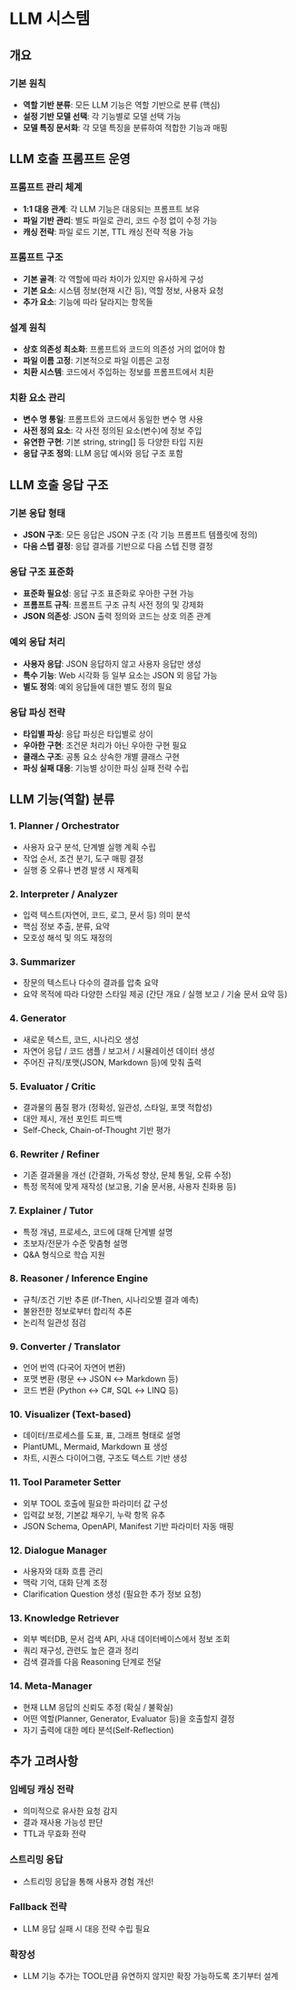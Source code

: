 # LLM 시스템

## 개요

### 기본 원칙
- **역할 기반 분류**: 모든 LLM 기능은 역할 기반으로 분류 (핵심)
- **설정 기반 모델 선택**: 각 기능별로 모델 선택 가능
- **모델 특징 문서화**: 각 모델 특징을 분류하여 적합한 기능과 매핑

## LLM 호출 프롬프트 운영

### 프롬프트 관리 체계
- **1:1 대응 관계**: 각 LLM 기능은 대응되는 프롬프트 보유
- **파일 기반 관리**: 별도 파일로 관리, 코드 수정 없이 수정 가능
- **캐싱 전략**: 파일 로드 기본, TTL 캐싱 전략 적용 가능

### 프롬프트 구조
- **기본 골격**: 각 역할에 따라 차이가 있지만 유사하게 구성
- **기본 요소**: 시스템 정보(현재 시간 등), 역할 정보, 사용자 요청
- **추가 요소**: 기능에 따라 달라지는 항목들

### 설계 원칙
- **상호 의존성 최소화**: 프롬프트와 코드의 의존성 거의 없어야 함
- **파일 이름 고정**: 기본적으로 파일 이름은 고정
- **치환 시스템**: 코드에서 주입하는 정보를 프롬프트에서 치환

### 치환 요소 관리
- **변수 명 통일**: 프롬프트와 코드에서 동일한 변수 명 사용
- **사전 정의 요소**: 각 사전 정의된 요소(변수)에 정보 주입
- **유연한 구현**: 기본 string, string[] 등 다양한 타입 지원
- **응답 구조 정의**: LLM 응답 예시와 응답 구조 포함

## LLM 호출 응답 구조

### 기본 응답 형태
- **JSON 구조**: 모든 응답은 JSON 구조 (각 기능 프롬프트 템플릿에 정의)
- **다음 스텝 결정**: 응답 결과를 기반으로 다음 스텝 진행 결정

### 응답 구조 표준화
- **표준화 필요성**: 응답 구조 표준화로 우아한 구현 가능
- **프롬프트 규칙**: 프롬프트 구조 규칙 사전 정의 및 강제화
- **JSON 의존성**: JSON 출력 정의와 코드는 상호 의존 관계

### 예외 응답 처리
- **사용자 응답**: JSON 응답하지 않고 사용자 응답만 생성
- **특수 기능**: Web 시각화 등 일부 요소는 JSON 외 응답 가능
- **별도 정의**: 예외 응답들에 대한 별도 정의 필요

### 응답 파싱 전략
- **타입별 파싱**: 응답 파싱은 타입별로 상이
- **우아한 구현**: 조건문 처리가 아닌 우아한 구현 필요
- **클래스 구조**: 공통 요소 상속한 개별 클래스 구현
- **파싱 실패 대응**: 기능별 상이한 파싱 실패 전략 수립

## LLM 기능(역할) 분류

### 1. Planner / Orchestrator
- 사용자 요구 분석, 단계별 실행 계획 수립
- 작업 순서, 조건 분기, 도구 매핑 결정
- 실행 중 오류나 변경 발생 시 재계획

### 2. Interpreter / Analyzer
- 입력 텍스트(자연어, 코드, 로그, 문서 등) 의미 분석
- 핵심 정보 추출, 분류, 요약
- 모호성 해석 및 의도 재정의

### 3. Summarizer
- 장문의 텍스트나 다수의 결과를 압축 요약
- 요약 목적에 따라 다양한 스타일 제공 (간단 개요 / 실행 보고 / 기술 문서 요약 등)

### 4. Generator
- 새로운 텍스트, 코드, 시나리오 생성
- 자연어 응답 / 코드 샘플 / 보고서 / 시뮬레이션 데이터 생성
- 주어진 규칙/포맷(JSON, Markdown 등)에 맞춰 출력

### 5. Evaluator / Critic
- 결과물의 품질 평가 (정확성, 일관성, 스타일, 포맷 적합성)
- 대안 제시, 개선 포인트 피드백
- Self-Check, Chain-of-Thought 기반 평가

### 6. Rewriter / Refiner
- 기존 결과물을 개선 (간결화, 가독성 향상, 문체 통일, 오류 수정)
- 특정 목적에 맞게 재작성 (보고용, 기술 문서용, 사용자 친화용 등)

### 7. Explainer / Tutor
- 특정 개념, 프로세스, 코드에 대해 단계별 설명
- 초보자/전문가 수준 맞춤형 설명
- Q&A 형식으로 학습 지원

### 8. Reasoner / Inference Engine
- 규칙/조건 기반 추론 (If-Then, 시나리오별 결과 예측)
- 불완전한 정보로부터 합리적 추론
- 논리적 일관성 점검

### 9. Converter / Translator
- 언어 번역 (다국어 자연어 변환)
- 포맷 변환 (평문 ↔ JSON ↔ Markdown 등)
- 코드 변환 (Python ↔ C#, SQL ↔ LINQ 등)

### 10. Visualizer (Text-based)
- 데이터/프로세스를 도표, 표, 그래프 형태로 설명
- PlantUML, Mermaid, Markdown 표 생성
- 차트, 시퀀스 다이어그램, 구조도 텍스트 기반 생성

### 11. Tool Parameter Setter
- 외부 TOOL 호출에 필요한 파라미터 값 구성
- 입력값 보정, 기본값 채우기, 누락 항목 유추
- JSON Schema, OpenAPI, Manifest 기반 파라미터 자동 매핑

### 12. Dialogue Manager
- 사용자와 대화 흐름 관리
- 맥락 기억, 대화 단계 조정
- Clarification Question 생성 (필요한 추가 정보 요청)

### 13. Knowledge Retriever
- 외부 벡터DB, 문서 검색 API, 사내 데이터베이스에서 정보 조회
- 쿼리 재구성, 관련도 높은 결과 정리
- 검색 결과를 다음 Reasoning 단계로 전달

### 14. Meta-Manager
- 현재 LLM 응답의 신뢰도 추정 (확실 / 불확실)
- 어떤 역할(Planner, Generator, Evaluator 등)을 호출할지 결정
- 자기 출력에 대한 메타 분석(Self-Reflection)

## 추가 고려사항

### 임베딩 캐싱 전략
- 의미적으로 유사한 요청 감지
- 결과 재사용 가능성 판단
- TTL과 무효화 전략

### 스트리밍 응답
- 스트리밍 응답을 통해 사용자 경험 개선!

### Fallback 전략
- LLM 응답 실패 시 대응 전략 수립 필요

### 확장성
- LLM 기능 추가는 TOOL만큼 유연하지 않지만 확장 가능하도록 초기부터 설계